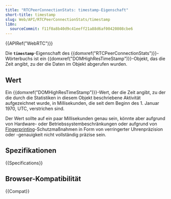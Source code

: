 ```yaml
---
title: "RTCPeerConnectionStats: timestamp-Eigenschaft"
short-title: timestamp
slug: Web/API/RTCPeerConnectionStats/timestamp
l10n:
  sourceCommit: f11f0a8b40d9c41eeff21a88d6af00420808cbe6
---
```


{{APIRef("WebRTC")}}

Die **`timestamp`**-Eigenschaft des {{domxref("RTCPeerConnectionStats")}}-Wörterbuchs ist ein {{domxref("DOMHighResTimeStamp")}}-Objekt, das die Zeit angibt, zu der die Daten im Objekt abgerufen wurden.

## Wert

Ein {{domxref("DOMHighResTimeStamp")}}-Wert, der die Zeit angibt, zu der die durch die Statistiken in diesem Objekt beschriebene Aktivität aufgezeichnet wurde, in Millisekunden, die seit dem Beginn des 1. Januar 1970, UTC, verstrichen sind.

Der Wert sollte auf ein paar Millisekunden genau sein, könnte aber aufgrund von Hardware- oder Betriebssystembeschränkungen oder aufgrund von [Fingerprinting](/de/docs/Glossary/Fingerprinting)-Schutzmaßnahmen in Form von verringerter Uhrenpräzision oder -genauigkeit nicht vollständig präzise sein.

## Spezifikationen

{{Specifications}}

## Browser-Kompatibilität

{{Compat}}
